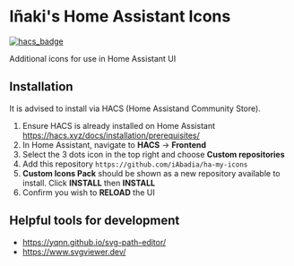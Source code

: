 # Iñaki's Home Assistant Icons

[![hacs_badge](https://img.shields.io/badge/HACS-Custom-orange.svg)](https://github.com/custom-components/hacs)

Additional icons for use in Home Assistant UI

## Installation
It is advised to install via HACS (Home Assistand Community Store).
1. Ensure HACS is already installed on Home Assistant https://hacs.xyz/docs/installation/prerequisites/
2. In Home Assistant, navigate to **HACS** -> **Frontend**
3. Select the 3 dots icon in the top right and choose **Custom repositories**
4. Add this repository `https://github.com/iAbadia/ha-my-icons`
5. **Custom Icons Pack** should be shown as a new repository available to install. Click **INSTALL** then **INSTALL**
6. Confirm you wish to **RELOAD** the UI

## Helpful tools for development
- https://yqnn.github.io/svg-path-editor/
- https://www.svgviewer.dev/